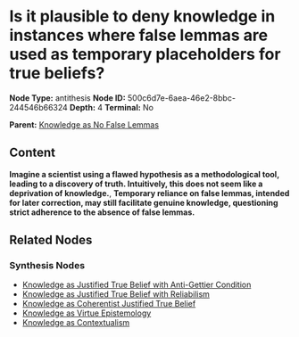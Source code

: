 # Is it plausible to deny knowledge in instances where false lemmas are used as temporary placeholders for true beliefs?

**Node Type:** antithesis
**Node ID:** 500c6d7e-6aea-46e2-8bbc-244546b66324
**Depth:** 4
**Terminal:** No

**Parent:** [Knowledge as No False Lemmas](knowledge-as-no-false-lemmas-synthesis-297c85de-4f84-45f8-a496-f3afa53ad459.md)

## Content

**Imagine a scientist using a flawed hypothesis as a methodological tool, leading to a discovery of truth. Intuitively, this does not seem like a deprivation of knowledge.**, **Temporary reliance on false lemmas, intended for later correction, may still facilitate genuine knowledge, questioning strict adherence to the absence of false lemmas.**

## Related Nodes

### Synthesis Nodes

- [Knowledge as Justified True Belief with Anti-Gettier Condition](knowledge-as-justified-true-belief-with-anti-gettier-condition-synthesis-72f6bc4a-05da-4e6b-93d7-c98fea20810f.md)
- [Knowledge as Justified True Belief with Reliabilism](knowledge-as-justified-true-belief-with-reliabilism-synthesis-7d4e61e4-768f-4dde-9b9d-50a223f40ea5.md)
- [Knowledge as Coherentist Justified True Belief](knowledge-as-coherentist-justified-true-belief-synthesis-6d670f74-caa1-44c9-aba7-a6952fb75d1b.md)
- [Knowledge as Virtue Epistemology](knowledge-as-virtue-epistemology-synthesis-fbc0f4f5-d45c-4d87-9b28-86e30ebb236a.md)
- [Knowledge as Contextualism](knowledge-as-contextualism-synthesis-68862dc8-8ef7-47c5-ad58-e344ab322dc9.md)
